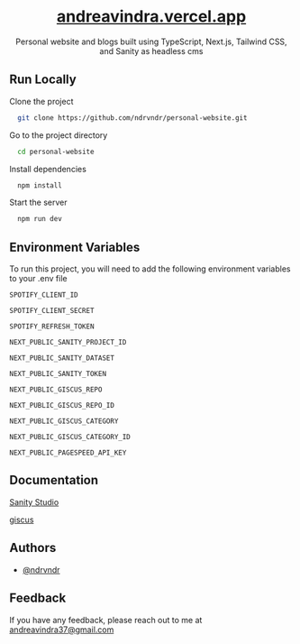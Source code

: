 <div align=center>

# [andreavindra.vercel.app](https://andreavindra.vercel.app/)

Personal website and blogs built using TypeScript, Next.js, Tailwind CSS, and Sanity as headless cms

</div>

## Run Locally

Clone the project

```bash
  git clone https://github.com/ndrvndr/personal-website.git
```

Go to the project directory

```bash
  cd personal-website
```

Install dependencies

```bash
  npm install
```

Start the server

```bash
  npm run dev
```

## Environment Variables

To run this project, you will need to add the following environment variables to your .env file

`SPOTIFY_CLIENT_ID`

`SPOTIFY_CLIENT_SECRET`

`SPOTIFY_REFRESH_TOKEN`

`NEXT_PUBLIC_SANITY_PROJECT_ID`

`NEXT_PUBLIC_SANITY_DATASET`

`NEXT_PUBLIC_SANITY_TOKEN`

`NEXT_PUBLIC_GISCUS_REPO`

`NEXT_PUBLIC_GISCUS_REPO_ID`

`NEXT_PUBLIC_GISCUS_CATEGORY`

`NEXT_PUBLIC_GISCUS_CATEGORY_ID`

`NEXT_PUBLIC_PAGESPEED_API_KEY`

## Documentation

[Sanity Studio](https://www.sanity.io/docs/sanity-studio)

[giscus](https://giscus.app/)

## Authors

- [@ndrvndr](https://www.github.com/ndrvndr)

## Feedback

If you have any feedback, please reach out to me at andreavindra37@gmail.com
